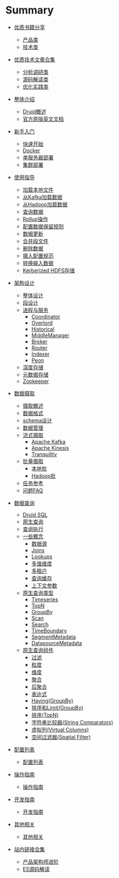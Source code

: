 # Summary

* [优质书籍分享]()
  * [产品类](book/product.md)
  * [技术类](book/tech.md)

* [优质技术文章合集]()
  * [分析调研类](misc/learning.md)
  * [源码解读类](misc/sourcecode.md)
  * [优化实践类](misc/optimized.md)

* [整体介绍]()
  * [Druid概述](README.md)
  * [官方原版英文文档](https://druid.apache.org/docs/latest/design/)

* [新手入门]()
  * [快速开始](GettingStarted/chapter-2.md)
  * [Docker](tutorials/docker.md)
  * [单服务器部署](GettingStarted/chapter-3.md)
  * [集群部署](GettingStarted/chapter-4.md)

* [使用指导]()
  * [加载本地文件](tutorials/tutorial-batch.md)
  * [从Kafka加载数据](tutorials/chapter-2.md)
  * [从Hadoop加载数据](tutorials/chapter-3.md)
  * [查询数据](tutorials/chapter-4.md)
  * [Rollup操作](tutorials/chapter-5.md)
  * [配置数据保留规则](tutorials/chapter-6.md)
  * [数据更新](tutorials/chapter-7.md)
  * [合并段文件](tutorials/chapter-8.md)
  * [删除数据](tutorials/chapter-9.md)
  * [摄入配置规范](tutorials/chapter-10.md)
  * [转换输入数据](tutorials/chapter-11.md)
  * [Kerberized HDFS存储](tutorials/chapter-12.md)

* [架构设计]()
  * [整体设计](design/Design.md)
  * [段设计](design/Segments.md)
  * [进程与服务](design/Processes.md)
    * [Coordinator](design/Coordinator.md)
    * [Overlord](design/Overlord.md)
    * [Historical](design/Historical.md)
    * [MiddleManager](design/MiddleManager.md)
    * [Broker](design/Broker.md)
    * [Router](design/Router.md)
    * [Indexer](design/Indexer.md)
    * [Peon](design/Peons.md)
  * [深度存储](design/Deepstorage.md)
  * [元数据存储](design/Metadata.md)
  * [Zookeeper](design/Zookeeper.md)

* [数据摄取]()
  * [摄取概述](DataIngestion/ingestion.md)
  * [数据格式](DataIngestion/dataformats.md)
  * [schema设计](DataIngestion/schemadesign.md)
  * [数据管理](DataIngestion/datamanage.md)
  * [流式摄取](DataIngestion/kafka.md)
    * [Apache Kafka](DataIngestion/kafka.md)
    * [Apache Kinesis](DataIngestion/kinesis.md)
    * [Tranquility](DataIngestion/tranquility.md)
  * [批量摄取](DataIngestion/native.md)
    * [本地批](DataIngestion/native.md)
    * [Hadoop批](DataIngestion/hadoopbased.md)
  * [任务参考](DataIngestion/taskrefer.md)
  * [问题FAQ](DataIngestion/faq.md)

* [数据查询]()
  * [Druid SQL](querying/druidsql.md)
  * [原生查询](querying/makeNativeQueries.md)
  * [查询执行](querying/queryexecution.md)
  * [一些概念](querying/datasource.md)
    * [数据源](querying/datasource.md)
    * [Joins](querying/joins.md)
    * [Lookups](querying/lookups.md)
    * [多值维度](querying/multi-value-dimensions.md)
    * [多租户](querying/multitenancy.md)
    * [查询缓存](querying/querycached.md)
    * [上下文参数](querying/query-context.md)
  * [原生查询类型](querying/timeseriesquery.md)
    * [Timeseries](querying/timeseriesquery.md)
    * [TopN](querying/topn.md)
    * [GroupBy](querying/groupby.md)
    * [Scan](querying/scan.md)
    * [Search](querying/searchquery.md)
    * [TimeBoundary](querying/timeboundaryquery.md)
    * [SegmentMetadata](querying/segmentMetadata.md)
    * [DatasourceMetadata](querying/datasourcemetadataquery.md)
  * [原生查询组件](querying/filters.md)
    * [过滤](querying/filters.md)
    * [粒度](querying/granularity.md)
    * [维度](querying/dimensionspec.md)
    * [聚合](querying/Aggregations.md)
    * [后聚合](querying/postaggregation.md)
    * [表达式](querying/expression.md)
    * [Having(GroupBy)](querying/having.md)
    * [排序和Limit(GroupBy)](querying/limitspec.md)
    * [排序(TopN)](querying/topnsorting.md)
    * [字符串比较器(String Comparators)](querying/sorting-orders.md)
    * [虚拟列(Virtual Columns)](querying/virtual-columns.md)
    * [空间过滤器(Spatial Filter)](querying/spatialfilter.md)

* [配置列表]()
  * [配置列表](Configuration/configuration.md)

* [操作指南]()
  * [操作指南](Operations/index.md)

* [开发指南]()
  * [开发指南](development/index.md)

* [其他相关]()
  * [其他相关](misc/index.md)

* [站内链接合集]()
  * [产品架构师进阶](book/1.md)
  * [ES源码解读](book/2.md)